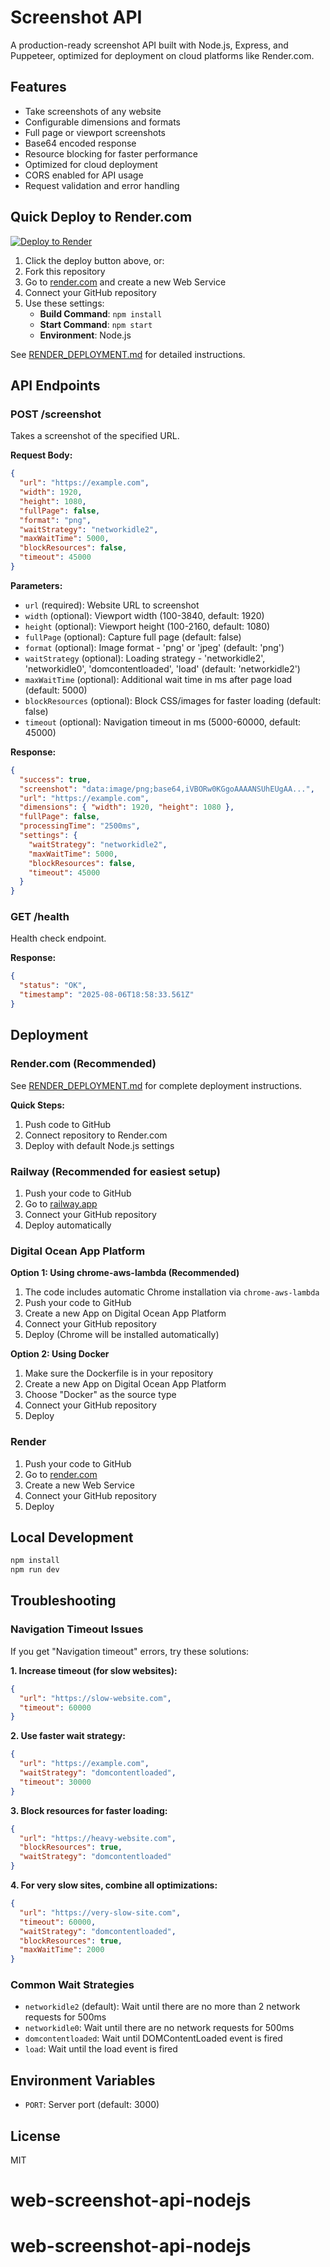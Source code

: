 # Screenshot API

A production-ready screenshot API built with Node.js, Express, and Puppeteer, optimized for deployment on cloud platforms like Render.com.

## Features

- Take screenshots of any website
- Configurable dimensions and formats
- Full page or viewport screenshots
- Base64 encoded response
- Resource blocking for faster performance
- Optimized for cloud deployment
- CORS enabled for API usage
- Request validation and error handling

## Quick Deploy to Render.com

[![Deploy to Render](https://render.com/images/deploy-to-render-button.svg)](https://render.com/deploy)

1. Click the deploy button above, or:
2. Fork this repository
3. Go to [render.com](https://render.com) and create a new Web Service
4. Connect your GitHub repository
5. Use these settings:
   - **Build Command**: `npm install`
   - **Start Command**: `npm start`
   - **Environment**: Node.js

See [RENDER_DEPLOYMENT.md](./RENDER_DEPLOYMENT.md) for detailed instructions.

## API Endpoints

### POST /screenshot

Takes a screenshot of the specified URL.

**Request Body:**
```json
{
  "url": "https://example.com",
  "width": 1920,
  "height": 1080,
  "fullPage": false,
  "format": "png",
  "waitStrategy": "networkidle2",
  "maxWaitTime": 5000,
  "blockResources": false,
  "timeout": 45000
}
```

**Parameters:**
- `url` (required): Website URL to screenshot
- `width` (optional): Viewport width (100-3840, default: 1920)
- `height` (optional): Viewport height (100-2160, default: 1080)
- `fullPage` (optional): Capture full page (default: false)
- `format` (optional): Image format - 'png' or 'jpeg' (default: 'png')
- `waitStrategy` (optional): Loading strategy - 'networkidle2', 'networkidle0', 'domcontentloaded', 'load' (default: 'networkidle2')
- `maxWaitTime` (optional): Additional wait time in ms after page load (default: 5000)
- `blockResources` (optional): Block CSS/images for faster loading (default: false)
- `timeout` (optional): Navigation timeout in ms (5000-60000, default: 45000)

**Response:**
```json
{
  "success": true,
  "screenshot": "data:image/png;base64,iVBORw0KGgoAAAANSUhEUgAA...",
  "url": "https://example.com",
  "dimensions": { "width": 1920, "height": 1080 },
  "fullPage": false,
  "processingTime": "2500ms",
  "settings": {
    "waitStrategy": "networkidle2",
    "maxWaitTime": 5000,
    "blockResources": false,
    "timeout": 45000
  }
}
```

### GET /health

Health check endpoint.

**Response:**
```json
{
  "status": "OK",
  "timestamp": "2025-08-06T18:58:33.561Z"
}
```

## Deployment

### Render.com (Recommended)

See [RENDER_DEPLOYMENT.md](./RENDER_DEPLOYMENT.md) for complete deployment instructions.

**Quick Steps:**
1. Push code to GitHub
2. Connect repository to Render.com
3. Deploy with default Node.js settings

### Railway (Recommended for easiest setup)

1. Push your code to GitHub
2. Go to [railway.app](https://railway.app)
3. Connect your GitHub repository
4. Deploy automatically

### Digital Ocean App Platform

**Option 1: Using chrome-aws-lambda (Recommended)**
1. The code includes automatic Chrome installation via `chrome-aws-lambda`
2. Push your code to GitHub
3. Create a new App on Digital Ocean App Platform
4. Connect your GitHub repository
5. Deploy (Chrome will be installed automatically)

**Option 2: Using Docker**
1. Make sure the Dockerfile is in your repository
2. Create a new App on Digital Ocean App Platform
3. Choose "Docker" as the source type
4. Connect your GitHub repository
5. Deploy

### Render

1. Push your code to GitHub
2. Go to [render.com](https://render.com)
3. Create a new Web Service
4. Connect your GitHub repository
5. Deploy

## Local Development

```bash
npm install
npm run dev
```

## Troubleshooting

### Navigation Timeout Issues

If you get "Navigation timeout" errors, try these solutions:

**1. Increase timeout (for slow websites):**
```json
{
  "url": "https://slow-website.com",
  "timeout": 60000
}
```

**2. Use faster wait strategy:**
```json
{
  "url": "https://example.com",
  "waitStrategy": "domcontentloaded",
  "timeout": 30000
}
```

**3. Block resources for faster loading:**
```json
{
  "url": "https://heavy-website.com",
  "blockResources": true,
  "waitStrategy": "domcontentloaded"
}
```

**4. For very slow sites, combine all optimizations:**
```json
{
  "url": "https://very-slow-site.com",
  "timeout": 60000,
  "waitStrategy": "domcontentloaded",
  "blockResources": true,
  "maxWaitTime": 2000
}
```

### Common Wait Strategies
- `networkidle2` (default): Wait until there are no more than 2 network requests for 500ms
- `networkidle0`: Wait until there are no network requests for 500ms  
- `domcontentloaded`: Wait until DOMContentLoaded event is fired
- `load`: Wait until the load event is fired

## Environment Variables

- `PORT`: Server port (default: 3000)

## License

MIT
# web-screenshot-api-nodejs
# web-screenshot-api-nodejs
